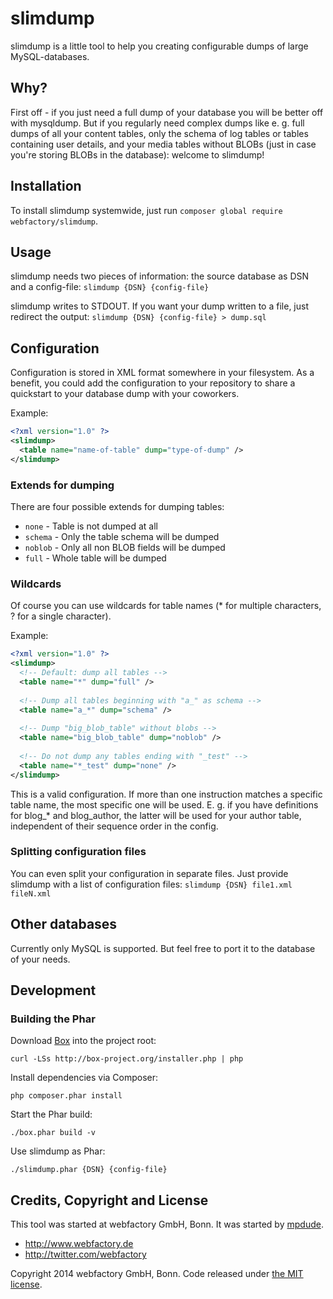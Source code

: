 slimdump
========

slimdump is a little tool to help you creating configurable dumps of large MySQL-databases.

## Why?
First off - if you just need a full dump of your database you will be better off with mysqldump. But if you regularly need complex dumps like e. g. full dumps of all your content tables, only the schema of log tables or tables containing user details, and your media tables without BLOBs (just in case you're storing BLOBs in the database): welcome to slimdump!

## Installation
To install slimdump systemwide, just run `composer global require webfactory/slimdump`.

## Usage
slimdump needs two pieces of information: the source database as DSN and a config-file:
`slimdump {DSN} {config-file}`

slimdump writes to STDOUT. If you want your dump written to a file, just redirect the output:
`slimdump {DSN} {config-file} > dump.sql`

## Configuration
Configuration is stored in XML format somewhere in your filesystem. As a benefit, you could add the configuration to your repository to share a quickstart to your database dump with your coworkers.

Example:
```xml
<?xml version="1.0" ?>
<slimdump>
  <table name="name-of-table" dump="type-of-dump" />
</slimdump>
```

### Extends for dumping
There are four possible extends for dumping tables:
* `none` - Table is not dumped at all
* `schema` - Only the table schema will be dumped
* `noblob` - Only all non BLOB fields will be dumped
* `full` - Whole table will be dumped

### Wildcards
Of course you can use wildcards for table names (* for multiple characters, ? for a single character).

Example:
```xml
<?xml version="1.0" ?>
<slimdump>
  <!-- Default: dump all tables -->
  <table name="*" dump="full" />
  
  <!-- Dump all tables beginning with "a_" as schema -->
  <table name="a_*" dump="schema" />
  
  <!-- Dump "big_blob_table" without blobs -->
  <table name="big_blob_table" dump="noblob" />
  
  <!-- Do not dump any tables ending with "_test" -->
  <table name="*_test" dump="none" />
</slimdump>
```
This is a valid configuration. If more than one instruction matches a specific table name, the most specific one will be used. E. g. if you have definitions for blog_* and blog_author, the latter will be used for your author table, independent of their sequence order in the config.

### Splitting configuration files
You can even split your configuration in separate files. Just provide slimdump with a list of configuration files:
`slimdump {DSN} file1.xml fileN.xml`

## Other databases
Currently only MySQL is supported. But feel free to port it to the database of your needs.

## Development

### Building the Phar

Download [Box](https://github.com/box-project/box2) into the project root:

    curl -LSs http://box-project.org/installer.php | php
    
Install dependencies via Composer:

    php composer.phar install
    
Start the Phar build:

    ./box.phar build -v
   
Use slimdump as Phar:

    ./slimdump.phar {DSN} {config-file}

## Credits, Copyright and License
This tool was started at webfactory GmbH, Bonn. It was started by [mpdude](https://github.com/mpdude).

- <http://www.webfactory.de>
- <http://twitter.com/webfactory>

Copyright 2014 webfactory GmbH, Bonn. Code released under [the MIT license](LICENSE).

